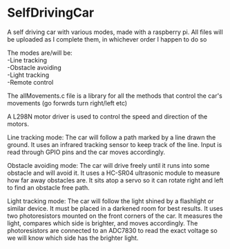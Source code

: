 # SelfDrivingCar
A self driving car with various modes, made with a raspberry pi. All files will be uploaded as I complete them, in whichever order I happen to do so

The modes are/will be:<br/>
  -Line tracking<br/>
  -Obstacle avoiding<br/>
  -Light tracking<br/>
  -Remote control<br/>
  
The allMovements.c file is a library for all the methods that control the car's movements (go forwrds turn right/left etc)<br/>

A L298N motor driver is used to control the speed and direction of the motors.<br/>

Line tracking mode: The car will follow a path marked by a line drawn the ground. It uses an infrared tracking sensor to keep track of the line. Input is read through GPIO pins and the car moves accordingly.<br/>

Obstacle avoiding mode: The car will drive freely until it runs into some obstacle and will avoid it. It uses a HC-SR04 ultrasonic module to measure how far away obstacles are. It sits atop a servo so it can rotate right and left to find an obstacle free path.<br/>

Light tracking mode: The car will follow the light shined by a flashlight or similar device. It must be placed in a darkened room for best results. It uses two photoresistors mounted on the front corners of the car. It measures the light, compares which side is brighter, and moves accordingly. The photoresistors are connected to an ADC7830 to read the exact voltage so we will know which side has the brighter light. <br/>
